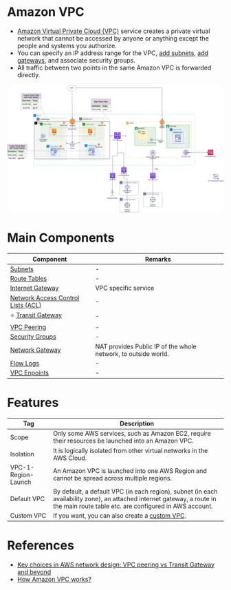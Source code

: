 
# Amazon VPC
- [Amazon Virtual Private Cloud (VPC)](https://aws.amazon.com/vpc/) service creates a private virtual network that cannot be accessed by anyone or anything except the people and systems you authorize.
- You can specify an IP address range for the VPC, [add subnets](Subnets.md), [add gateways](InternetGateway.md), and associate security groups.
- All traffic between two points in the same Amazon VPC is forwarded directly.

![img.png](assets/AWS_VPC.png)

# Main Components

| Component                                                                                                            | Remarks                                                        |
|----------------------------------------------------------------------------------------------------------------------|----------------------------------------------------------------|
| [Subnets](Subnets.md)                                                                                                | -                                                              |
| [Route Tables](RouteTables.md)                                                                                       | -                                                              |
| [Internet Gateway](InternetGateway.md)                                                                               | VPC specific service                                           |
| [Network Access Control Lists (ACL)](../../../2_SecurityAndIdentityServices/3_InfraProtectionServices/VPCNetworkACL.md) | -                                                              |
| :star: [Transit Gateway](../VPCConnection/TransitGateway.md)                                                         | -                                                              |
| [VPC Peering](../VPCConnection/VPCPeering.md)                                                                        | -                                                              |
| [Security Groups](../../../2_SecurityAndIdentityServices/3_InfraProtectionServices/VPCSecurityGroup.md)                 | -                                                              |
| [Network Gateway](NetworkGateway.md)                                                                                 | NAT provides Public IP of the whole network, to outside world. |
| [Flow Logs](../../5_Monitoring&Security/VPCFlowLogs.md)                                                              | -                                                              |
| [VPC Enpoints](VPCEndpoints.md)                                                                                      | -                                                              |

# Features

| Tag                 | Description                                                                                                                                                                       |
|---------------------|-----------------------------------------------------------------------------------------------------------------------------------------------------------------------------------|
| Scope               | Only some AWS services, such as Amazon EC2, require their resources be launched into an Amazon VPC.                                                                               |
| Isolation           | It is logically isolated from other virtual networks in the AWS Cloud.                                                                                                            |
| VPC-1-Region-Launch | An Amazon VPC is launched into one AWS Region and cannot be spread across multiple regions.                                                                                       |
| Default VPC         | By default, a default VPC (in each region), subnet (in each availability zone), an attached internet gateway, a route in the main route table etc. are configured in AWS account. |
| Custom VPC          | If you want, you can also create a [custom VPC](https://docs.aws.amazon.com/vpc/latest/userguide/vpc-getting-started.html#create-configure-vpc).                                  |

# References
- [Key choices in AWS network design: VPC peering vs Transit Gateway and beyond](https://ably.com/blog/aws-vpc-peering-vs-transit-gateway-and-beyond)
- [How Amazon VPC works?](https://docs.aws.amazon.com/vpc/latest/userguide/how-it-works.html)